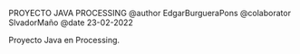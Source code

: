 PROYECTO JAVA PROCESSING
@author EdgarBurgueraPons
@colaborator SlvadorMaño
@date 23-02-2022

Proyecto Java en Processing. 
